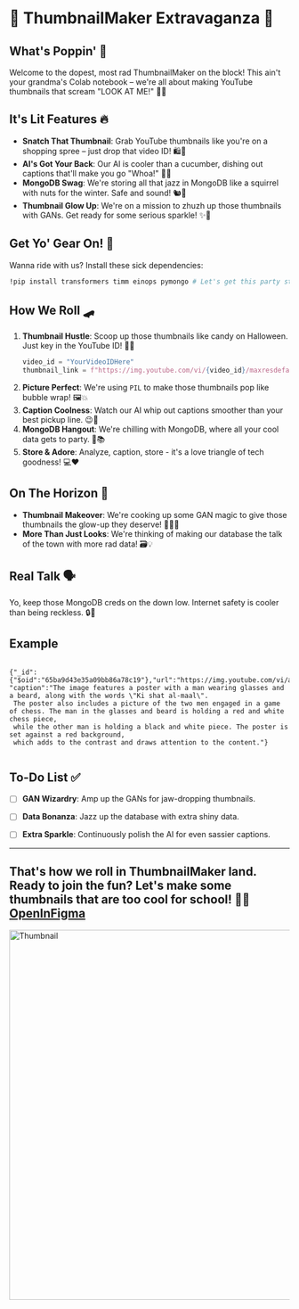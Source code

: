 

# 🌟 ThumbnailMaker Extravaganza 🌟

## What's Poppin' 🚀
Welcome to the dopest, most rad ThumbnailMaker on the block! This ain't your grandma's Colab notebook – we're all about making YouTube thumbnails that scream "LOOK AT ME!" 🎨👀

## It's Lit Features 🔥
- **Snatch That Thumbnail**: Grab YouTube thumbnails like you're on a shopping spree – just drop that video ID! 🛍️💨
- **AI's Got Your Back**: Our AI is cooler than a cucumber, dishing out captions that'll make you go "Whoa!" 🤖💬
- **MongoDB Swag**: We're storing all that jazz in MongoDB like a squirrel with nuts for the winter. Safe and sound! 🐿️🌰
- **Thumbnail Glow Up**: We're on a mission to zhuzh up those thumbnails with GANs. Get ready for some serious sparkle! ✨🎨

## Get Yo' Gear On! 🎒
Wanna ride with us? Install these sick dependencies:
```bash
!pip install transformers timm einops pymongo # Let's get this party started!
```

## How We Roll 🛹
1. **Thumbnail Hustle**: Scoop up those thumbnails like candy on Halloween. Just key in the YouTube ID! 🍬📸
   ```python
   video_id = "YourVideoIDHere"
   thumbnail_link = f"https://img.youtube.com/vi/{video_id}/maxresdefault.jpg"
   ```
2. **Picture Perfect**: We're using `PIL` to make those thumbnails pop like bubble wrap! 🖼️💥
3. **Caption Coolness**: Watch our AI whip out captions smoother than your best pickup line. 😉💬
4. **MongoDB Hangout**: We're chilling with MongoDB, where all your cool data gets to party. 🎉📚
5. **Store & Adore**: Analyze, caption, store - it's a love triangle of tech goodness! 💻❤️

## On The Horizon 🌅
- **Thumbnail Makeover**: We're cooking up some GAN magic to give those thumbnails the glow-up they deserve! 🧙‍♂️🎩
- **More Than Just Looks**: We're thinking of making our database the talk of the town with more rad data! 🗃️💡

## Real Talk 🗣️
Yo, keep those MongoDB creds on the down low. Internet safety is cooler than being reckless. 🔒👀

## Example

```

{"_id":{"$oid":"65ba9d43e35a09bb86a78c19"},"url":"https://img.youtube.com/vi/aBZri41tUsM/maxresdefault.jpg",
"caption":"The image features a poster with a man wearing glasses and a beard, along with the words \"Ki shat al-maal\".
 The poster also includes a picture of the two men engaged in a game of chess. The man in the glasses and beard is holding a red and white chess piece,
 while the other man is holding a black and white piece. The poster is set against a red background,
 which adds to the contrast and draws attention to the content."}


```

## To-Do List ✅
- [ ] **GAN Wizardry**: Amp up the GANs for jaw-dropping thumbnails.
- [ ] **Data Bonanza**: Jazz up the database with extra shiny data.
- [ ] **Extra Sparkle**: Continuously polish the AI for even sassier captions.


---

That's how we roll in ThumbnailMaker land. Ready to join the fun? Let's make some thumbnails that are too cool for school! 🌈🚀
[OpenInFigma](https://www.figma.com/file/gajE0IsBNAuh4jbivTDjV9/ThumbnailMaker?type=whiteboard&node-id=0%3A1&t=2TrHA5tMgH2fYEs6-1)
---








<img src="https://github.com/BDR-Pro/ThumbnailMaker/assets/91114465/af5f0213-7b80-446d-ab9c-0755d348cdb8" width="1168" height="664" alt="Thumbnail">





